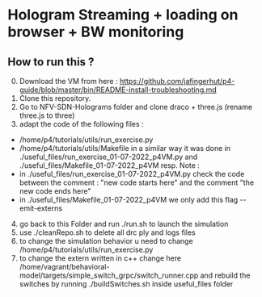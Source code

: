 # Hologram Streaming + loading on browser + BW monitoring

## How to run this ?
0. Download the VM from here : https://github.com/jafingerhut/p4-guide/blob/master/bin/README-install-troubleshooting.md
1. Clone this repository.
2. Go to NFV-SDN-Holograms folder and clone draco + three.js (rename three.js to three)
3. adapt the code of the following files :
  - /home/p4/tutorials/utils/run_exercise.py
  - /home/p4/tutorials/utils/Makefile
in a similar way it was done in ./useful_files/run_exercise_01-07-2022_p4VM.py and ./useful_files/Makefile_01-07-2022_p4VM resp.
Note :
  - in ./useful_files/run_exercise_01-07-2022_p4VM.py check the code between the comment : "new code starts here" and the comment "the new code ends here"
  - in ./useful_files/Makefile_01-07-2022_p4VM we only add this flag --emit-externs
4. go back to this Folder and run ./run.sh to launch the simulation
5. use ./cleanRepo.sh to delete all drc ply and logs files
6. to change the simulation behavior u need to change /home/p4/tutorials/utils/run_exercise.py
7. to change the extern written in c++ change here /home/vagrant/behavioral-model/targets/simple_switch_grpc/switch_runner.cpp and rebuild the switches by running ./buildSwitches.sh inside useful_files folder
